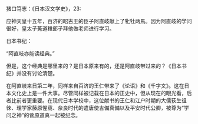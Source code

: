 猪口笃志：《日本汉文学史》，23:

应神天皇十五年，百济的昭古王的臣子阿直岐献上了牝牡两馬。因为阿直岐的学问很好，皇太子菟道稚郎子拜他做老师进行学习。

日本书纪：

“阿直岐亦能读经典。”

但是，这个经典是哪里来的？是日本原来有的，还是阿直岐带过来的？《日本书纪》并没有讨论清楚。

在阿直岐来日第二年，同样来自百济的王仁带来了《论语》和《千字文》。这在日本文化史上是一件大事。尽管同样被记载在日本的正史中，但从现在的眼光看，后者比前者更重要。在现代日本学校中，这位献书的王仁和江户时期的大儒荻生徂徠、理学家藤原惺窩、奈良时代的遣唐使吉備真備以及平安时代公卿，被尊为“学问之神”的菅原道真一起被纪念。





